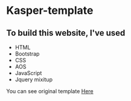 # Kasper-template

## To build this website, I've used

- HTML
- Bootstrap
- CSS
- AOS
- JavaScript
- Jquery mixitup

You can see original template [Here](https://www.graphberry.com/item/kasper-one-page-creative-html-theme)
